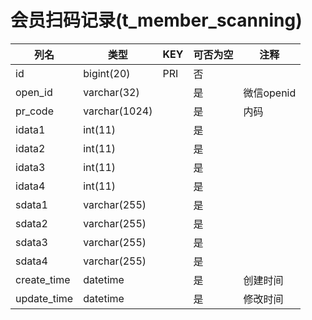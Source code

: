 # 会员扫码记录(t_member_scanning)
| 列名   | 类型   | KEY  | 可否为空 | 注释   |
| ---- | ---- | ---- | ---- | ---- |
|id|bigint(20)|PRI|否||
|open_id|varchar(32)||是|微信openid|
|pr_code|varchar(1024)||是|内码|
|idata1|int(11)||是||
|idata2|int(11)||是||
|idata3|int(11)||是||
|idata4|int(11)||是||
|sdata1|varchar(255)||是||
|sdata2|varchar(255)||是||
|sdata3|varchar(255)||是||
|sdata4|varchar(255)||是||
|create_time|datetime||是|创建时间|
|update_time|datetime||是|修改时间|
